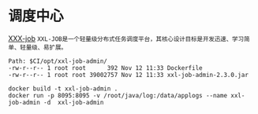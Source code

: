 # 调度中心

[XXX-job](http://www.xuxueli.com/xxl-job)
`XXL-JOB是一个轻量级分布式任务调度平台，其核心设计目标是开发迅速、学习简单、轻量级、易扩展。`
```
Path: $CI/opt/xxl-job-admin/
-rw-r--r-- 1 root root      392 Nov 12 11:33 Dockerfile
-rw-r--r-- 1 root root 39002757 Nov 12 11:33 xxl-job-admin-2.3.0.jar

docker build -t xxl-job-admin .
docker run -p 8095:8095 -v /root/java/log:/data/applogs --name xxl-job-admin -d  xxl-job-admin

```
